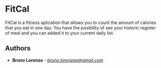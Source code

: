 # FitCal

FitCal is a fitness aplication that allows you to count the amount of calories that you eat in one day. 
You have the posibility of see your historic register of meal and you can added it to your current daily list.

## Authors

* **Bruno Lorenzo** - *bruno.lorenzop@gmail.com* 
